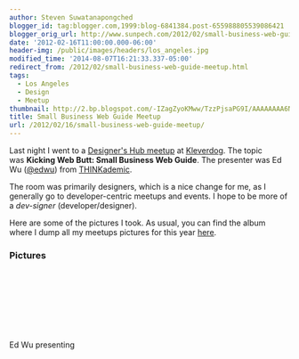 ```yaml
---
author: Steven Suwatanapongched
blogger_id: tag:blogger.com,1999:blog-6841384.post-655988805539086421
blogger_orig_url: http://www.sunpech.com/2012/02/small-business-web-guide-meetup.html
date: '2012-02-16T11:00:00.000-06:00'
header-img: /public/images/headers/los_angeles.jpg
modified_time: '2014-08-07T16:21:33.337-05:00'
redirect_from: /2012/02/small-business-web-guide-meetup.html
tags:
  - Los Angeles
  - Design
  - Meetup
thumbnail: http://2.bp.blogspot.com/-IZagZyoKMww/TzzPjsaPG9I/AAAAAAAA6NU/SwIIgLGYlcc/s600/2012-02-15+at+19-18-12.jpg
title: Small Business Web Guide Meetup
url: /2012/02/16/small-business-web-guide-meetup/
---
```



Last night I went to a <a href="http://www.meetup.com/Designers-Hub/events/52239392/">Designer's Hub meetup</a> at <a href="http://kleverdogcoworking.com/">Kleverdog</a>. The topic was&nbsp;<b>Kicking Web Butt: Small Business Web Guide</b>. The presenter was Ed Wu (<a href="https://twitter.com/#!/edwu">@edwu</a>) from <a href="http://www.thinkademic.com/">THINKademic</a>.

The room was primarily designers, which is a nice change for me, as I generally go to developer-centric meetups and events. I hope to be more of a <i>dev-signer</i> (developer/designer).

Here are some of the pictures I took. As usual, you can find the album where I dump all my meetups pictures for this year <a href="https://picasaweb.google.com/101693597219413173200/2012Meetups">here</a>.

### Pictures

<a href="http://2.bp.blogspot.com/-IZagZyoKMww/TzzPjsaPG9I/AAAAAAAA6NU/SwIIgLGYlcc/s600/2012-02-15+at+19-18-12.jpg" alt=""><img   border="0"  src="http://2.bp.blogspot.com/-IZagZyoKMww/TzzPjsaPG9I/AAAAAAAA6NU/SwIIgLGYlcc/s320/2012-02-15+at+19-18-12.jpg" alt=""  /></a>

<a href="http://2.bp.blogspot.com/-BnphlUM6e7E/TzzPrl_IpoI/AAAAAAAA6Ns/af_7WH_z-AU/s600/2012-02-15+at+19-18-24.jpg" alt=""><img   border="0"  src="http://2.bp.blogspot.com/-BnphlUM6e7E/TzzPrl_IpoI/AAAAAAAA6Ns/af_7WH_z-AU/s320/2012-02-15+at+19-18-24.jpg" alt=""  /></a>

<a href="http://3.bp.blogspot.com/-1xRYz8hN8T0/TzzP8y_bXVI/AAAAAAAA6OA/pKt7OxdJzfY/s600/2012-02-15+at+19-28-56.jpg" alt=""><img   border="0"  src="http://3.bp.blogspot.com/-1xRYz8hN8T0/TzzP8y_bXVI/AAAAAAAA6OA/pKt7OxdJzfY/s320/2012-02-15+at+19-28-56.jpg" alt=""  /></a>

<a href="http://1.bp.blogspot.com/-8dh6B3Ia_lI/TzzP-22QhNI/AAAAAAAA6OI/dFSYVqKjEXo/s600/2012-02-15+at+19-47-59.jpg" alt=""><img   border="0"  src="http://1.bp.blogspot.com/-8dh6B3Ia_lI/TzzP-22QhNI/AAAAAAAA6OI/dFSYVqKjEXo/s320/2012-02-15+at+19-47-59.jpg" alt=""  /></a>

<a href="http://3.bp.blogspot.com/-5i5igjfoMYM/TzzP_q8PC8I/AAAAAAAA6OM/-3xNPWMEKjs/s600/2012-02-15+at+19-48-54.jpg" alt=""><img   border="0"  src="http://3.bp.blogspot.com/-5i5igjfoMYM/TzzP_q8PC8I/AAAAAAAA6OM/-3xNPWMEKjs/s320/2012-02-15+at+19-48-54.jpg" alt=""  /></a>

<a href="http://3.bp.blogspot.com/-C2HroMYiMB4/TzzQA5xjfwI/AAAAAAAA6OQ/Y6d4Cec1kXY/s600/2012-02-15+at+19-49-07.jpg" alt=""><img   border="0"  src="http://3.bp.blogspot.com/-C2HroMYiMB4/TzzQA5xjfwI/AAAAAAAA6OQ/Y6d4Cec1kXY/s320/2012-02-15+at+19-49-07.jpg" alt=""  /></a>

<a href="http://2.bp.blogspot.com/-6dd_w80WgVs/TzzQCOL-TUI/AAAAAAAA6OU/-jDAB6Yq704/s600/2012-02-15+at+19-49-19.jpg" alt=""><img   border="0"  src="http://2.bp.blogspot.com/-6dd_w80WgVs/TzzQCOL-TUI/AAAAAAAA6OU/-jDAB6Yq704/s320/2012-02-15+at+19-49-19.jpg" alt=""  /></a>

<a href="http://1.bp.blogspot.com/-sAoTgyjLjC8/TzzQDIj1iHI/AAAAAAAA6OY/j26fNu-Tvp0/s600/2012-02-15+at+19-49-43.jpg" alt=""><img   border="0"  src="http://1.bp.blogspot.com/-sAoTgyjLjC8/TzzQDIj1iHI/AAAAAAAA6OY/j26fNu-Tvp0/s320/2012-02-15+at+19-49-43.jpg" alt=""  /></a>

<a href="http://1.bp.blogspot.com/-wvWyybc95Uc/TzzQGpZSArI/AAAAAAAA6Oo/Iyn-8z-Qr8k/s600/2012-02-15+at+19-51-44.jpg" alt=""><img   border="0"  src="http://1.bp.blogspot.com/-wvWyybc95Uc/TzzQGpZSArI/AAAAAAAA6Oo/Iyn-8z-Qr8k/s320/2012-02-15+at+19-51-44.jpg" alt=""  /></a>

Ed Wu presenting
<a href="http://1.bp.blogspot.com/-ZoWEEmFg158/TzzQD93H2PI/AAAAAAAA6Oc/dK--ZaMiwaI/s600/2012-02-15+at+19-50-57.jpg" alt=""><img   border="0"  src="http://1.bp.blogspot.com/-ZoWEEmFg158/TzzQD93H2PI/AAAAAAAA6Oc/dK--ZaMiwaI/s320/2012-02-15+at+19-50-57.jpg" alt=""  /></a>

<a href="http://2.bp.blogspot.com/-U0KsMPn-6cI/TzzQI7i82rI/AAAAAAAA6Ow/_ow1qze7ftw/s600/2012-02-15+at+19-52-01.jpg" alt=""><img   border="0"  src="http://2.bp.blogspot.com/-U0KsMPn-6cI/TzzQI7i82rI/AAAAAAAA6Ow/_ow1qze7ftw/s320/2012-02-15+at+19-52-01.jpg" alt=""  /></a>